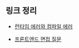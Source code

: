 ## 링크 정리

- [런타임 에러와 컴파일 에러](https://blog.naver.com/jhonbeetbox/222417186823)

- [프론트엔드 면접 질문](https://velog.io/@junh0328/%ED%94%84%EB%A1%A0%ED%8A%B8-%EC%97%94%EB%93%9C-%EB%A9%B4%EC%A0%91-%EC%A4%80%EB%B9%84-%ED%95%98%EC%8B%A4%EB%B6%84)